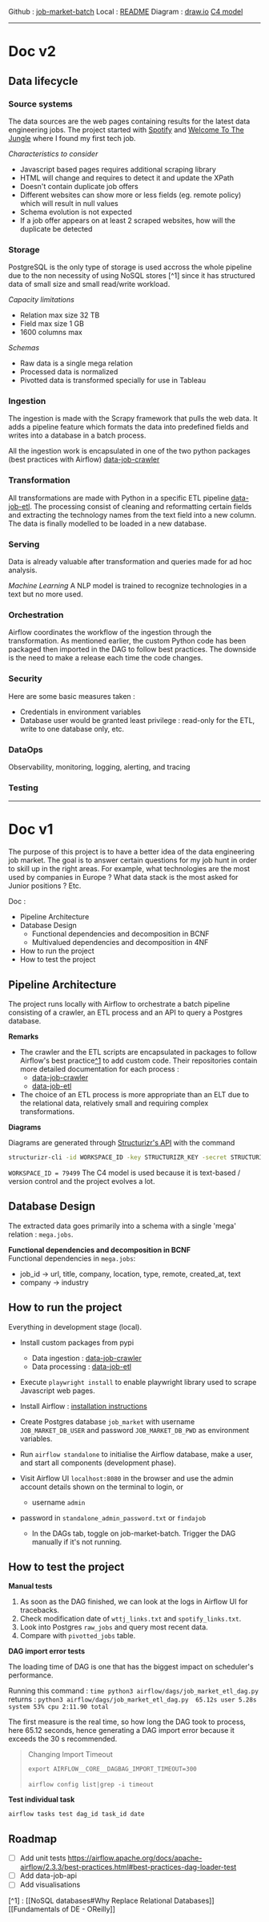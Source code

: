 Github : [job-market-batch](https://github.com/FelitaD/job-market-batch)
Local : [README](file:///Users/donor/PycharmProjects/job-market-batch/README.md)
Diagram : [draw.io](/Users/donor/PycharmProjects/job-market-batch/diagrams/job-market-batch.drawio) [C4 model](https://structurizr.com/workspace/79499/diagrams)

****
# Doc v2

## Data  lifecycle

### Source systems

The data sources are the web pages containing results for the latest data engineering jobs.  The project started with [Spotify](https://www.lifeatspotify.com/jobs?c=engineering&c=data&l=london&l=stockholm&l=remote-emea&l=paris) and [Welcome To The Jungle](https://www.welcometothejungle.com/fr/jobs?page={page_number}&aroundQuery=&query=data%20engineer&refinementList%5Bcontract_type_names.fr%5D%5B%5D=CDI&refinementList%5Bcontract_type_names.fr%5D%5B%5D=CDD%20%2F%20Temporaire&refinementList%5Bcontract_type_names.fr%5D%5B%5D=Autres&refinementList%5Bcontract_type_names.fr%5D%5B%5D=VIE&refinementList%5Bcontract_type_names.fr%5D%5B%5D=Freelance) where I found my first tech job.

*Characteristics to consider*
- Javascript based pages requires additional scraping library
- HTML will change and requires to detect it and update the XPath
- Doesn't contain duplicate job offers
- Different websites can show more or less fields (eg. remote policy) which will result in null values
- Schema evolution is not expected
- If a job offer appears on at least 2 scraped websites, how will the duplicate be detected

### Storage

PostgreSQL is the only type of storage is used accross the whole pipeline due to the non necessity of using NoSQL stores [^1] since it has structured data of small size and small read/write workload.

*Capacity limitations*
- Relation max size 32 TB
- Field max size 1 GB
- 1600 columns max

*Schemas*
- Raw data is a single mega relation
- Processed data is normalized
- Pivotted data is transformed specially for use in Tableau

### Ingestion

The ingestion is made with the Scrapy framework that pulls the web data. It adds a pipeline feature which formats the data into predefined fields and writes into a database in a batch process.

All the ingestion work is encapsulated in one of the two python packages (best practices with Airflow) [data-job-crawler](https://github.com/FelitaD/data-job-crawler)

### Transformation

All transformations are made with Python in a specific ETL pipeline [data-job-etl](https://github.com/FelitaD/data-job-etl).
The processing consist of cleaning and reformatting certain fields and extracting the technology names from the text field into a new column. The data is finally modelled to be loaded in a new database.

### Serving

Data is already valuable after transformation and queries made for ad hoc analysis.

*Machine Learning*
A NLP model is trained to recognize technologies in a text but no more used.

### Orchestration

Airflow coordinates the workflow of the ingestion through the transformation. As mentioned earlier, the custom Python code has been packaged then imported in the DAG to follow best practices. The downside is the need to make a release each time the code changes. 

### Security

Here are some basic measures taken :
- Credentials in environment variables
- Database user would be granted least privilege : read-only for the ETL, write to one database only, etc.

### DataOps

Observability, monitoring, logging, alerting, and tracing


### Testing









****
# Doc v1
  
The purpose of this project is to have a better idea of the data engineering job market. 
The goal is to answer certain questions for my job hunt in order to skill up in the right areas. For example, what technologies are the most used by companies in Europe ? What data stack is the most asked for Junior positions ? Etc. 
  
Doc : 
- Pipeline Architecture 
- Database Design 
  - Functional dependencies and decomposition in BCNF 
  - Multivalued dependencies and decomposition in 4NF 
- How to run the project 
- How to test the project 
  
## Pipeline Architecture 
  
The project runs locally with Airflow to orchestrate a batch pipeline consisting of a crawler, an ETL process and an API to query a Postgres database. 
  
**Remarks** <br>  
- The crawler and the ETL scripts are encapsulated in packages to follow Airflow's best practice[^1](https://airflow.apache.org/docs/apache-airflow/2.2.0/modules_management.html) to add custom code. Their repositories contain more detailed documentation for each process :  
  - [data-job-crawler](https://github.com/FelitaD/data-job-crawler)  
  - [data-job-etl](https://github.com/FelitaD/data-job-etl)  
- The choice of an ETL process is more appropriate than an ELT due to the relational data, relatively small and requiring complex transformations.  
  
**Diagrams**  
  
Diagrams are generated through [Structurizr's API](https://structurizr.com/workspace/79499/diagrams) with the command  
```bash  
structurizr-cli -id WORKSPACE_ID -key STRUCTURIZR_KEY -secret STRUCTURIZR_SECRET -workspace WORKSPACE_FILE
```

`WORKSPACE_ID = 79499`
The C4 model is used because it is text-based / version control and the project evolves a lot.

## Database Design  
  
The extracted data goes primarily into a schema with a single 'mega' relation : `mega.jobs`.  
  
**Functional dependencies and decomposition in BCNF**  
Functional dependencies in `mega.jobs`:  
- job_id -> url, title, company, location, type, remote, created_at, text  
- company -> industry  
  
## How to run the project  
  
Everything in development stage (local).  
  
- Install custom packages from pypi  
  - Data ingestion : [data-job-crawler](https://pypi.org/project/data-job-crawler/)  
  - Data processing : [data-job-etl](https://pypi.org/project/data-job-etl/)  
- Execute `playwright install` to enable playwright library used to scrape Javascript web pages.  
  
- Install Airflow : [installation instructions](https://airflow.apache.org/docs/apache-airflow/stable/installation/installing-from-pypi.html)  
   
- Create Postgres database `job_market` with username `JOB_MARKET_DB_USER` and password `JOB_MARKET_DB_PWD` as environment variables.   
  
- Run ```airflow standalone``` to initialise the Airflow database, make a user, and start all components (development phase).<br>  
- Visit Airflow UI `localhost:8080` in the browser and use the admin account details shown on the terminal to login, or  
  - username `admin`   
- password in `standalone_admin_password.txt` or `findajob`  
  - In the DAGs tab, toggle on job-market-batch. Trigger the DAG manually if it's not running.  
  
## How to test the project  
  
**Manual tests**  
  
1. As soon as the DAG finished, we can look at the logs in Airflow UI for tracebacks.  
2. Check modification date of `wttj_links.txt` and `spotify_links.txt`.  
3. Look into Postgres `raw_jobs` and query most recent data.  
4. Compare with `pivotted_jobs` table.  
  
**DAG import error tests**  
  
The loading time of DAG is one that has the biggest impact on scheduler's performance.  
  
Running this command : `time python3 airflow/dags/job_market_etl_dag.py`  
returns : `python3 airflow/dags/job_market_etl_dag.py  65.12s user 5.28s system 53% cpu 2:11.90 total`  
  
The first measure is the real time, so how long the DAG took to process, here 65.12 seconds, hence generating a DAG import error because it exceeds the 30 s recommended.  
  
> Changing Import Timeout  
>   
> `export AIRFLOW__CORE__DAGBAG_IMPORT_TIMEOUT=300`<br>  
> `airflow config list|grep -i timeout`  
  
**Test individual task**  
  
`airflow tasks test dag_id task_id date`  
  
## Roadmap  
  
- [ ] Add unit tests https://airflow.apache.org/docs/apache-airflow/2.3.3/best-practices.html#best-practices-dag-loader-test  
- [ ] Add data-job-api  
- [ ] Add visualisations

[^1] : [[NoSQL databases#Why Replace Relational Databases]]
[[Fundamentals of DE - OReilly]]